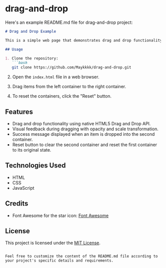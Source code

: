 # drag-and-drop
Here's an example README.md file for drag-and-drop project:

```markdown
# Drag and Drop Example

This is a simple web page that demonstrates drag and drop functionality using HTML, CSS, and JavaScript. Users can drag items from one container to another.

## Usage

1. Clone the repository:
   ```bash
   git clone https://github.com/Maykkkk/drag-and-drop.git
   ```

2. Open the `index.html` file in a web browser.

3. Drag items from the left container to the right container.

4. To reset the containers, click the "Reset" button.

## Features

- Drag and drop functionality using native HTML5 Drag and Drop API.
- Visual feedback during dragging with opacity and scale transformation.
- Success message displayed when an item is dropped into the second container.
- Reset button to clear the second container and reset the first container to its original state.

## Technologies Used

- HTML
- CSS
- JavaScript

## Credits

- Font Awesome for the star icon: [Font Awesome](https://fontawesome.com/)

## License

This project is licensed under the [MIT License](LICENSE).
```

Feel free to customize the content of the README.md file according to your project's specific details and requirements.
